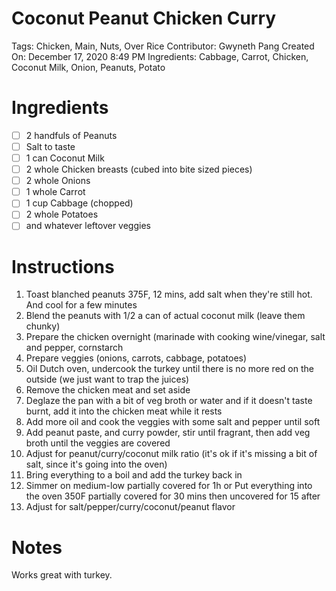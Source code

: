# Coconut Peanut Chicken Curry

Tags: Chicken, Main, Nuts, Over Rice
Contributor: Gwyneth Pang
Created On: December 17, 2020 8:49 PM
Ingredients: Cabbage, Carrot, Chicken, Coconut Milk, Onion, Peanuts, Potato

# Ingredients

- [ ]  2 handfuls of Peanuts
- [ ]  Salt to taste
- [ ]  1 can Coconut Milk
- [ ]  2 whole Chicken breasts (cubed into bite sized pieces)
- [ ]  2 whole Onions
- [ ]  1 whole Carrot
- [ ]  1 cup Cabbage (chopped)
- [ ]  2 whole Potatoes
- [ ]  and whatever leftover veggies

# Instructions

1. Toast blanched peanuts 375F, 12 mins, add salt when they're still hot. And cool for a few minutes
2. Blend the peanuts with 1/2 a can of actual coconut milk (leave them chunky)
3. Prepare the chicken overnight (marinade with cooking wine/vinegar, salt and pepper, cornstarch
4. Prepare veggies (onions, carrots, cabbage, potatoes)
5. Oil Dutch oven, undercook the turkey until there is no more red on the outside (we just want to trap the juices)
6. Remove the chicken meat and set aside
7. Deglaze the pan with a bit of veg broth or water and if it doesn't taste burnt, add it into the chicken meat while it rests
8. Add more oil and cook the veggies with some salt and pepper until soft
9. Add peanut paste, and curry powder, stir until fragrant, then add veg broth until the veggies are covered
10. Adjust for peanut/curry/coconut milk ratio (it's ok if it's missing a bit of salt, since it's going into the oven)
11. Bring everything to a boil and add the turkey back in
12. Simmer on medium-low partially covered for 1h or Put everything into the oven 350F partially covered for 30 mins then uncovered for 15 after
13. Adjust for salt/pepper/curry/coconut/peanut flavor

# Notes

Works great with turkey.